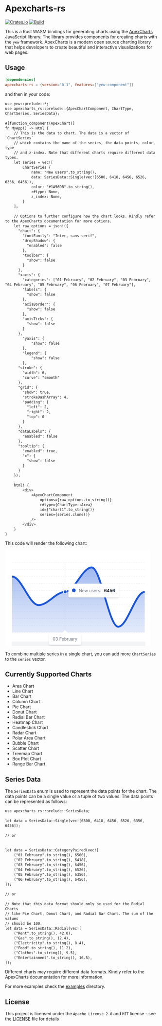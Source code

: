 # Apexcharts-rs
[![Crates.io](https://img.shields.io/crates/v/apexcharts-rs)](https://crates.io/crates/apexcharts-rs)
[![Build](https://github.com/clementwanjau/apexcharts-rs/actions/workflows/build.yaml/badge.svg)](https://github.com/clementwanjau/apexcharts-rs/actions/workflows/build.yaml)

This is a Rust WASM bindings for generating charts using the [ApexCharts](https://apexcharts.com/) JavaScript library. The library provides components for creating charts with the `yew` framework. ApexCharts is a modern open source charting library that helps developers to create beautiful and interactive visualizations for web pages.

## Usage
```toml
[dependencies]
apexcharts-rs = {version="0.1", features=["yew-component"]}
```
and then in your code:

```ignorelang
use yew::prelude::*;
use apexcharts_rs::prelude::{ApexChartComponent, ChartType, ChartSeries, SeriesData};

#[function_component(ApexChart)]
fn MyApp() -> Html {
    // This is the data to chart. The data is a vector of `ChartSeries` 
    // which contains the name of the series, the data points, color, type 
    // and z-index. Note that different charts require different data types. 
    let series = vec![
        ChartSeries {
            name: "New users".to_string(),
            data: SeriesData::Single(vec![6500, 6418, 6456, 6526, 6356, 6456]),
            color: "#1A56DB".to_string(),
            r#type: None,
            z_index: None,
        }
    ];
    
    // Options to further configure how the chart looks. Kindly refer to the ApexCharts documentation for more options.
    let raw_options = json!({
      "chart": {
        "fontFamily": "Inter, sans-serif",
        "dropShadow": {
          "enabled": false
        },
        "toolbar": {
          "show": false
        }
      },
      "xaxis": {
        "categories": ["01 February", "02 February", "03 February", "04 February", "05 February", "06 February", "07 February"],
        "labels": {
          "show": false
        },
        "axisBorder": {
          "show": false
        },
        "axisTicks": {
          "show": false
        }
      },
        "yaxis": {
            "show": false
        },
        "legend": {
            "show": false
        },
      "stroke": {
        "width": 6,
        "curve": "smooth"
      },
      "grid": {
        "show": true,
        "strokeDashArray": 4,
        "padding": {
          "left": 2,
          "right": 2,
          "top": 0
        }
      },
      "dataLabels": {
        "enabled": false
      },
      "tooltip": {
        "enabled": true,
        "x": {
          "show": false
        }
      }
    });

    html! {
        <div>
            <ApexChartComponent
                options={raw_options.to_string()}
                r#type={ChartType::Area}
                id={"chart1".to_string()}
                series={series.clone()}
            />
        </div>
    }
}
```


This code will render the following chart:

![Area Chart](./assets/area_chart.png)


To combine multiple series in a single chart, you can add more `ChartSeries` to the `series` vector. 

## Currently Supported Charts
- Area Chart
- Line Chart
- Bar Chart
- Column Chart
- Pie Chart
- Donut Chart
- Radial Bar Chart
- Heatmap Chart
- Candlestick Chart
- Radar Chart
- Polar Area Chart
- Bubble Chart
- Scatter Chart
- Treemap Chart
- Box Plot Chart
- Range Bar Chart

## Series Data
The `SeriesData` enum is used to represent the data points for the chart. The data points can be a single value or a tuple of two values. The data points can be represented as follows:
```
use apexcharts_rs::prelude::SeriesData;

let data = SeriesData::Single(vec![6500, 6418, 6456, 6526, 6356, 6456]);

// or 


let data = SeriesData::CategoryPaired(vec![
    ("01 February".to_string(), 6500),
    ("02 February".to_string(), 6418),
    ("03 February".to_string(), 6456),
    ("04 February".to_string(), 6526),
    ("05 February".to_string(), 6356),
    ("06 February".to_string(), 6456),
]);

// or

// Note that this data format should only be used for the Radial Charts 
// like Pie Chart, Donut Chart, and Radial Bar Chart. The sum of the values 
// should be 100.
let data = SeriesData::Radial(vec![
    ("Rent".to_string(), 42.0),
    ("Gas".to_string(), 12.4),
    ("Electricity".to_string(), 8.4),
    ("Food".to_string(), 11.2),
    ("Clothes".to_string(), 9.5),
    ("Entertainment".to_string(), 16.5),
]);
```
Different charts may require different data formats. Kindly refer to the ApexCharts documentation for more information.

For more examples check the [examples](./examples) directory.

## License

This project is licensed under the `Apache License 2.0` and `MIT` license - see the [LICENSE](LICENSE) file for details

